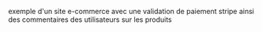 exemple d'un site e-commerce avec une validation de paiement stripe ainsi des commentaires des utilisateurs sur les produits
